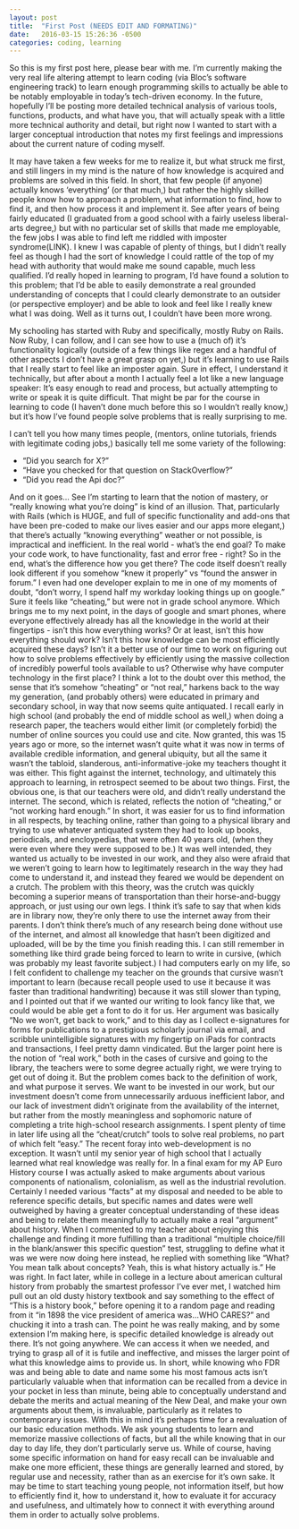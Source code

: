 ```yaml
---
layout: post
title:  "First Post (NEEDS EDIT AND FORMATING)"
date:   2016-03-15 15:26:36 -0500
categories: coding, learning
---
```


So this is my first post here, please bear with me. I’m currently making the very real life altering attempt to learn coding (via Bloc’s software engineering track) to learn enough programming skills to actually be able to be notably employable in today’s tech-driven economy. In the future, hopefully I’ll be posting more detailed technical analysis of various tools, functions, products, and what have you, that will actually speak with a little more technical authority and detail, but right now I wanted to start with a larger conceptual introduction that notes my first feelings and impressions about the current nature of coding myself.

It may have taken a few weeks for me to realize it, but what struck me first, and still lingers in my mind is the nature of how knowledge is acquired and problems are solved in this field. In short, that few people (if anyone) actually knows ‘everything’ (or that much,) but rather the highly skilled people know how to approach a problem, what information to find, how to find it, and then how process it and implement it.
See after years of being fairly educated (I graduated from a good school with a fairly useless liberal-arts degree,) but with no particular set of skills that made me employable, the few jobs I was able to find left me riddled with imposter syndrome(LINK). I knew I was capable of plenty of things, but I didn’t really feel as though I had the sort of knowledge I could rattle of the top of my head with authority that would make me sound capable, much less qualified. I’d really hoped in learning to program, I’d have found a solution to this problem; that I’d be able to easily demonstrate a real grounded understanding of concepts that I could clearly demonstrate to an outsider (or perspective employer) and be able to look and feel like I really knew what I was doing. Well as it turns out, I couldn’t have been more wrong.

My schooling has started with Ruby and specifically, mostly Ruby on Rails. Now Ruby, I can follow, and I can see how to use a (much of) it’s functionality logically (outside of a few things like regex and a handful of other aspects I don’t have a great grasp on yet,) but it’s learning to use Rails that I really start to feel like an imposter again. Sure in effect, I understand it technically, but after about a month I actually feel a lot like a new language speaker: It’s easy enough to read and process, but actually attempting to write or speak it is quite difficult.  That might be par for the course in learning to code (I haven’t done much before this so I wouldn’t really know,) but it’s how I’ve found people solve problems that is really surprising to me.

I can’t tell you how many times people, (mentors, online tutorials, friends with legitimate coding jobs,) basically tell me some variety of the following:

- “Did you search for X?”
- “Have you checked for that question on StackOverflow?”
- “Did you read the Api doc?”

And on it goes…
See I’m starting to learn that the notion of mastery, or “really knowing what you’re doing” is kind of an illusion. That, particularly with Rails (which is HUGE, and full of specific functionality and add-ons that have been pre-coded to make our lives easier and our apps more elegant,) that there’s actually “knowing everything” weather or not possible, is impractical and inefficient. In the real world - what’s the end goal? To make your code work, to have functionality, fast and error free - right? So in the end, what’s the difference how you get there? The code itself doesn’t really look different if you somehow “knew it properly” vs “found the answer in forum.” I even had one developer explain to me in one of my moments of doubt, “don’t worry, I spend half my workday looking things up on google.” Sure it feels like “cheating,” but were not in grade school anymore.
Which brings me to my next point, in the days of google and smart phones, where everyone effectively already has all the knowledge in the world at their fingertips - isn’t this how everything works? Or at least, isn’t this how everything should work? Isn’t this how knowledge can be most efficiently acquired these days? Isn’t it a better use of our time to work on figuring out how to solve problems effectively by efficiently using the massive collection of incredibly powerful tools available to us? Otherwise why have computer technology in the first place?
I think a lot to the doubt over this method, the sense that it’s somehow “cheating” or “not real,” harkens back to the way my generation, (and probably others) were educated in primary and secondary school, in way that now seems quite antiquated. I recall early in high school (and probably the end of middle school as well,) when doing a research paper, the teachers would either limit (or completely forbid) the number of online sources you could use and cite. Now granted, this was 15 years ago or more, so the internet wasn’t quite what it was now in terms of available credible information, and general ubiquity, but all the same it wasn’t the tabloid, slanderous, anti-informative-joke my teachers thought it was either. This fight against the internet, technology, and ultimately this approach to learning, in retrospect seemed to be about two things. First, the obvious one, is that our teachers were old, and didn’t really understand the internet. The second, which is related, reflects the notion of “cheating,” or “not working hard enough.” In short, it was easier for us to find information in all respects, by teaching online, rather than going to a physical library and trying to use whatever antiquated system they had to look up books, periodicals, and encloypedias, that were often 40 years old, (when they were even where they were supposed to be.) It was well intended, they wanted us actually to be invested in our work, and they also were afraid that we weren’t going to learn how to legitimately research in the way they had come to understand it, and instead they feared we would be dependent on a crutch.
The problem with this theory, was the crutch was quickly becoming a superior means of transportation than their horse-and-buggy approach, or just using our own legs. I think it’s safe to say that when kids are in library now, they’re only there to use the internet away from their parents. I don’t think there’s much of any research being done without use of the internet, and almost all knowledge that hasn’t been digitized and uploaded, will be by the time you finish reading this. I can  still remember in something like third grade being forced to learn to write in cursive, (which was probably my least favorite subject.) I had computers early on my life, so I felt confident to challenge my teacher on the grounds that cursive wasn’t important to learn (because recall people used to use it because it was faster than traditional handwriting) because it was still slower than typing, and I pointed out that if we wanted our writing to look fancy like that, we could would be able get a font to do it for us. Her argument was basically “No we won’t, get back to work,” and to this day as I collect e-signatures for forms for publications to a prestigious scholarly journal via email, and scribble unintelligible signatures with my fingertip on iPads for contracts and transactions, I feel pretty damn vindicated.
But the larger point here is the notion of “real work,” both in the cases of cursive and going to the library, the teachers were to some degree actually right, we were trying to get out of doing it. But the problem comes back to the definition of work, and what purpose it serves. We want to be invested in our work, but our investment doesn’t come from unnecessarily arduous inefficient labor, and our lack of investment didn’t originate from the availability of the internet, but rather from the mostly meaningless and sophomoric nature of completing a trite high-school research assignments. I spent plenty of time in later life using all the “cheat/crutch” tools to solve real problems, no part of which felt “easy.”  The recent foray into web-development is no exception.
 It wasn’t until my senior year of high school that I actually learned what real knowledge was really for. In a final exam for my AP Euro History course I was actually asked to make arguments about various components of nationalism, colonialism, as well as the industrial revolution. Certainly I needed various “facts” at my disposal and needed to be able to reference specific details, but specific names and dates were well outweighed by having a greater conceptual understanding of these ideas and being to relate them meaningfully to actually make a real “argument” about history. When I commented to my teacher about enjoying this challenge and finding it more fulfilling than a traditional “multiple choice/fill in the blank/answer this specific question” test, struggling to define what it was we were now doing here instead, he replied with something like “What? You mean talk about concepts? Yeah, this is what history actually is.” He was right. In fact later, while in college in a lecture about american cultural history from probably the smartest professor I’ve ever met, I watched him pull out an old dusty history textbook and say something to the effect of “This is a history book,” before opening it to a random page and reading from it “in 1898 the vice president of america was…WHO CARES?” and chucking it into a trash can. The point he was really making, and by some extension I’m making here, is specific detailed knowledge is already out there. It’s not going anywhere. We can access it when we needed, and trying to grasp all of it is futile and ineffective, and misses the larger point of what this knowledge aims to provide us. In short, while knowing who FDR was and being able to date and name some his most famous acts isn’t particularly valuable when that information can be recalled from a device in your pocket in less than minute, being able to conceptually understand and debate the merits and actual meaning of the New Deal, and make your own arguments about them, is invaluable, particularly as it relates to contemporary issues.
With this in mind it’s perhaps time for a revaluation of our basic education methods. We ask young students to learn and memorize massive collections of facts, but all the while knowing that in our day to day life, they don’t particularly serve us. While of course, having some specific information on hand for easy recall can be invaluable and make one more efficient, these things are generally learned and stored, by regular use and necessity, rather than as an exercise for it’s own sake. It may be time to start teaching young people, not information itself, but how to efficiently find it, how to understand it, how to evaluate it for accuracy and usefulness, and ultimately how to connect it with everything around them in order to actually solve problems.
